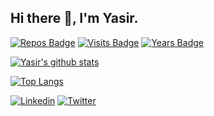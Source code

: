 ## Hi there 👋, I'm Yasir.
[![Repos Badge](https://badges.pufler.dev/repos/hussainyasir23)](https://badges.pufler.dev) [![Visits Badge](https://badges.pufler.dev/visits/hussainyasir23/hussainyasir23)](https://badges.pufler.dev) [![Years Badge](https://badges.pufler.dev/years/hussainyasir23)](https://badges.pufler.dev)

[![Yasir's github stats](https://github-readme-stats.vercel.app/api?username=hussainyasir23&count_private=true&show_icons=true&title_color=fff&icon_color=f8d847&text_color=fff&bg_color=000000)](https://github.com/hussainyasir23/)

[![Top Langs](https://github-readme-stats.vercel.app/api/top-langs/?username=hussainyasir23&layout=compact&title_color=fff&text_color=fff&bg_color=000000&card_width=445)](https://github.com/hussainyasir23/)

[![Linkedin](https://img.shields.io/badge/LinkedIn-blue.svg?style=for-the-badge&logo=linkedin   )](https://www.linkedin.com/in/hussainyasir23/)
[![Twitter](https://img.shields.io/badge/Twitter-skyblue.svg?style=for-the-badge&logo=twitter)](https://twitter.com/hussainyasir23)
